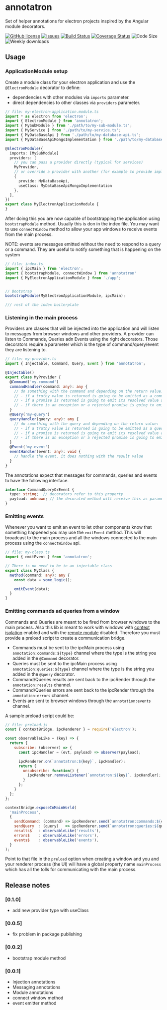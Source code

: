 # annotatron

Set of helper annotations for electron projects inspired by the Angular module decorators.

[![GitHub license](https://img.shields.io/npm/l/annotatron.svg)](https://github.com/david-luna/annotatron/blob/master/README.md)
[![Issues](https://img.shields.io/github/issues/david-luna/annotatron.svg)](https://github.com/david-luna/annotatron/issues)
[![Build Status](https://img.shields.io/travis/com/david-luna/annotatron)](https://www.travis-ci.com/github/david-luna/annotatron)
[![Coverage Status](https://coveralls.io/repos/github/david-luna/annotatron/badge.svg)](https://coveralls.io/github/david-luna/annotatron)
![Code Size](https://img.shields.io/bundlephobia/minzip/annotatron.svg)
![Weekly downloads](https://img.shields.io/npm/dw/annotatron.svg)

## Usage


### ApplicationModule setup

Create a module class for your electron application and use the `@ElectronModule` decorator to define:
- dependencies with other modules via `imports` parameter.
- direct dependencies to other classes via `providers` parameter.

```typescript
// file: my-electron-application.module.ts
import * as electron from 'electron';
import { ElectronModule } from 'annotatron';
import { MySubModule } from './path/to/my-sub-module.ts';
import { MyService } from './path/to/my-service.ts';
import { MyDataBaseApi } from './path/to/my-database-api.ts';
import { MyDataBaseApiMongoImplementation } from './path/to/my-database-api-mongo-implementation.ts';

@ElectronModule({
  imports: [MySubModule]
  providers: [
    // you can pass a provider directly (typical for services)
    MyProvider,
    // or override a provider with another (for example to provide implementation details)
    {
      provide: MyDataBaseApi,
      useClass: MyDataBaseApiMongoImplementation
    },
  ],
})
export class MyElectronApplicationModule {
}
```

After doing this you are now capable of bootstrapping the application using `bootstrapModule` method. Usually this is don in the index file. You may want to use `connectWindow` method to allow your app windows to receive events from the main process.

NOTE: events are messages emitted without the need to respond to a query or a command. They are useful to notify something that is happening on the system

```typescript
// file: index.ts
import { ipcMain } from 'electron';
import { bootstrapModule, connectWindow } from 'annotatron'
import { MyElectronApplicationModule } from './app';


// Bootstrap
bootstrapModule(MyElectronApplicationModule, ipcMain);

/// rest of the index boilerplate
```


### Listening in the main process

Providers are classes that will be injected into the application and will listen to messages from browser windows and other providers. A provider can listen to Commands, Queries adn Events using the right decorators. Those decorators require a parameter which is the type of command/query/event they are listening to.

```typescript
// file: my-provider.ts
import { Injectable, Command, Query, Event } from 'annotatron';

@Injectable()
export class MyProvider {
  @Command('my-command')
  commandHandler(command: any): any {
    // do something with the command and depending on the return value:
    // - if a truthy value is returned is going to be emitted as a command result
    // - if a promise is returned is going to emit its resolved value as a command result
    // - if there is an exception or a rejected promise is going to emit the error/rejected value as a command error
  }
  @Query('my-query')
  queryHandler(query: any): any {
    // do something with the query and depending on the return value:
    // - if a truthy value is returned is going to be emitted as a query result
    // - if a promise is returned is going to emit its resolved value as a query result
    // - if there is an exception or a rejected promise is going to emit the error/rejected value as a query error
  }
  @Event('my-event')
  eventHandler(event: any): void {
    // handle the event. it does nothing with the result value
  }
}
```

The annotations expect that messages for commands, queries and events to have the following interface.

```typescript
interface CommandQueryOrEvent {
  type: string;  // decorators refer to this property
  payload: unknown; // the decorated method will receive this as parameter
}
```

### Emitting events

Whenever you want to emit an event to let other components know that something happened you may use the `emitEvent` method. This will broadcast to the main process and all the windows connected to the main process using the `connectWindow` api.

```typescript
// file: my-class.ts
import { emitEvent } from 'annotatron';

// There is no need to be in an injectable class
export class MyClass {
  method(command: any): any {
    const data = some_logic();

    emitEvent(data);
  }
}
```

### Emitting commands ad queries from a window

Commands and Queries are meant to be fired from browser windows to the main process. Also this lib is meant to work with windows with [context isolation](https://www.electronjs.org/docs/tutorial/context-isolation) enabled and with the [remote module](https://www.electronjs.org/docs/api/remote) disabled. Therefore you must provide a preload script to create a communication bridge.

- Commands must be sent to the ipcMain process using `annotation:commands:${type}` channel where the type is the string you added in the `@Command` decorator.
- Queries must be sent to the ipcMain process using `annotation:queries:${type}` channel where the type is the string you added in the `@query` decorator.
- Command/Queries results are sent back to the ipcRender through the `annotation:results` channel.
- Command/Queries errors are sent back to the ipcRender through the `annotation:errors` channel.
- Events are sent to browser windows through the `annotation:events` channel.

A sample preload script could be:

```javascript
// file: preload.js
const { contextBridge, ipcRenderer } = require('electron');

const observableLike = (key) => {
  return {
    subscribe: (observer) => {
      const ipcHandler = (evt, payload) => observer(payload);

      ipcRenderer.on(`annotatron:${key}`, ipcHandler);
      return {
        unsubscribe: function() {
          ipcRenderer.removeListener(`annotatron:${key}`, ipcHandler);
        }
      };
    }
  };
};

contextBridge.exposeInMainWorld(
  'mainProcess',
  {
    sendCommand: (command) => ipcRenderer.send(`annotatron:commands:${command.type}`, [command]),
    sendQuery  : (query)   => ipcRenderer.send(`annotatron:queries:${query.type}`   , [query]),
    results$   : observableLike('results'),
    errors$    : observableLike('errors'),
    events$    : observableLike('events'),
  }
);
```
Point to that file in the `preload` option when creating a window and you and your renderer process (the UI) will have a global property name `mainProcess` which has all the tolls for communicating with the main process.

## Release notes

### [0.1.0]

* add new provider type with useClass


### [0.0.5]

* fix problem in package publishing

### [0.0.2]

* bootstrap module method

### [0.0.1]

* Injection annotations
* Messaging annotations
* Module annotations
* connect window method
* event emitter method

